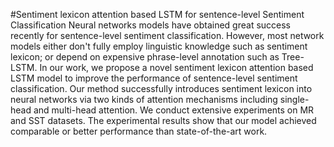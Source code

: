 #Sentiment lexicon attention based LSTM for sentence-level Sentiment Classification
Neural networks models have obtained great success recently for sentence-level sentiment classification. However, most network models either don't fully employ linguistic knowledge such as sentiment lexicon; or depend on expensive phrase-level annotation such as Tree-LSTM. In our work, we propose a novel sentiment lexicon attention based LSTM model to improve the performance of sentence-level sentiment classification. Our method successfully introduces sentiment lexicon into neural networks via two kinds of attention mechanisms including single-head and multi-head attention. We conduct extensive experiments on MR and SST datasets. The experimental results show that our model achieved comparable or better performance than state-of-the-art work.


